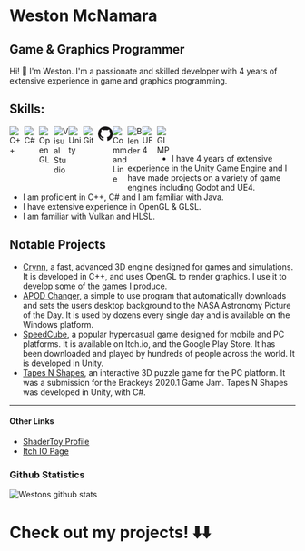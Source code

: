 # Weston McNamara

## Game & Graphics Programmer

Hi! :wave: I'm Weston. I'm a passionate and skilled developer with 4 years of extensive experience in game and graphics programming.

## Skills:
[<img align="left" alt="C++" width="26px" src="https://raw.githubusercontent.com/isocpp/logos/master/cpp_logo.png" />](https://www.cplusplus.com/)
[<img align="left" alt="C#" width="26px" src="https://johobase.com/jb/wp-content/uploads/csharp-logo-hexagon-300.png" />](https://docs.microsoft.com/en-us/dotnet/csharp/)
[<img align="left" alt="OpenGL" width="26px" src="https://cdn.freebiesupply.com/logos/large/2x/opengl-1-logo-png-transparent.png" />](https://www.opengl.org//)
[<img align="left" margin="10px" alt="Visual Studio" width="26px" src="https://upload.wikimedia.org/wikipedia/commons/thumb/c/cd/Visual_Studio_2017_Logo.svg/1200px-Visual_Studio_2017_Logo.svg.png" />](https://visualstudio.microsoft.com/)
[<img align="left" alt="Unity" width="26px" src="https://cdn.wikitude.com/static-website/2017/09/26172454/unity-icon-vector-logo.png" />](https://unity.com/)
[<img align="left" alt="Git" width="26px" src="https://git-scm.com/images/logos/downloads/Git-Icon-1788C.png" />](https://git-scm.com/)
[<img align="left" alt="GitHub" width="26px" src="https://raw.githubusercontent.com/github/explore/78df643247d429f6cc873026c0622819ad797942/topics/github/github.png" />](https://github.com/)
[<img align="left" alt="Command Line" width="26px" src="https://deow9bq0xqvbj.cloudfront.net/image-logo/1769310/powershell.png" />](https://docs.microsoft.com/en-us/powershell/)
[<img align="left" alt="Blender" width="26px" src="https://upload.wikimedia.org/wikipedia/commons/thumb/0/0c/Blender_logo_no_text.svg/1251px-Blender_logo_no_text.svg.png" />](https://www.blender.org/)
[<img align="left" alt="UE4" width="26px" src="https://cdn.iconscout.com/icon/free/png-512/unreal-engine-555438.png" />](https://www.unrealengine.com)
[<img align="left" alt="GIMP" width="26px" src="https://upload.wikimedia.org/wikipedia/commons/thumb/4/45/The_GIMP_icon_-_gnome.svg/1200px-The_GIMP_icon_-_gnome.svg.png" />](https://www.gimp.org/)
<br />
<br />
- I have 4 years of extensive experience in the Unity Game Engine and I have made projects on a variety of game engines including Godot and UE4.
- I am proficient in C++, C# and I am familiar with Java.
- I have extensive experience in OpenGL & GLSL.
- I am familiar with Vulkan and HLSL.

 ## Notable Projects
  - [Crynn](https://github.com/wmcnamara/crynn), a fast, advanced 3D engine designed for games and simulations. It is developed in C++, and uses OpenGL to render graphics. I use it to develop some of the games I produce.
  - [APOD Changer](https://github.com/wmcnamara/apodchanger), a simple to use program that automatically downloads and sets the users desktop background to the  NASA Astronomy Picture of the Day. It is used by dozens every single day and is available on the Windows platform.
  - [SpeedCube](https://github.com/wmcnamara/speedcube), a popular hypercasual game designed for mobile and PC platforms. It is available on Itch.io, and the Google Play Store. It has been downloaded and played by hundreds of people across the world. It is developed in Unity.
  - [Tapes N Shapes](https://github.com/wmcnamara/tapes-n-shapes), an interactive 3D puzzle game for the PC platform. It was a submission for the Brackeys 2020.1 Game Jam. Tapes N Shapes was developed in Unity, with C#.
 
---
 
 #### Other Links
- [ShaderToy Profile](https://www.shadertoy.com/user/warptarium)
- [Itch IO Page](https://westmac.itch.io/)

 ### Github Statistics
 <img  alt="Westons github stats" src="https://github-readme-stats.vercel.app/api?username=wmcnamara&show_icons=true&hide_border=true" />
 
# Check out my projects! :arrow_down::arrow_down:
